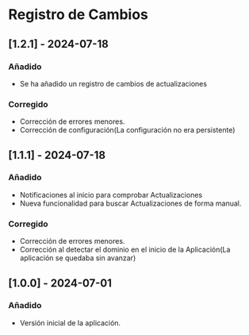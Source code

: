 # Registro de Cambios

## [1.2.1] - 2024-07-18
### Añadido
- Se ha añadido un registro de cambios de actualizaciones

### Corregido
- Corrección de errores menores.
- Corrección de configuración(La configuración no era persistente)

## [1.1.1] - 2024-07-18
### Añadido
- Notificaciones al inicio para comprobar Actualizaciones
- Nueva funcionalidad para buscar Actualizaciones de forma manual.

### Corregido
- Corrección de errores menores.
- Corrección al detectar el dominio en el inicio de la Aplicación(La aplicación se quedaba sin avanzar)

## [1.0.0] - 2024-07-01
### Añadido
- Versión inicial de la aplicación.